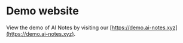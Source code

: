 # Demo website

View the demo of AI Notes by visiting our [https://demo.ai-notes.xyz](https://demo.ai-notes.xyz).